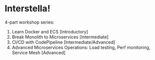 # Interstella!
4-part workshop series:
1. Learn Docker and ECS [Introductory]
2. Break Monolith to Microservices [Intermediate]
3. CI/CD with CodePipeline [Intermediate/Advanced]
4. Advanced Microservices Operations: Load testing, Perf monitoring, Service Mesh [Advanced] 

